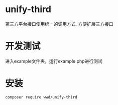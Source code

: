 # unify-third

第三方平台接口使用统一的调用方式, 方便扩展三方接口

# 开发测试
进入example文件夹，运行example.php进行测试

# 安装
~~~
composer require wwd/unify-third 
~~~